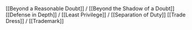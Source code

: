 [[Beyond a Reasonable Doubt]] / [[Beyond the Shadow of a Doubt]]
[[Defense in Depth]] / [[Least Privilege]] / [[Separation of Duty]]
[[Trade Dress]] / [[Trademark]]
